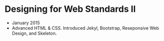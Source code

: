 # Designing for Web Standards II
* January 2015
* Advanced HTML & CSS.  Introduced Jekyl, Bootstrap, Reseponsive Web Design, and Skeleton.
